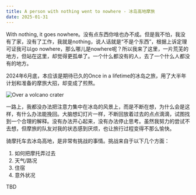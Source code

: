 ```yaml
---
title: A person with nothing went to nowhere - 冰岛高地摩旅
date: 2025-01-31
---
```


With nothing, it goes nowhere。没有点东西你啥也办不成。但是我不怕，我没有了家，没有了工作，我就是nothing，说人话就是“不是个东西”，根据上诉定理可证我可以go nowhere，那么哪儿是nowhere呢？所以我来了这里，一片荒芜的地方，但站在这里，却觉得更孤单了。一个什么都没有的人，去了一个什么人都没有的地方。

2024年6月底，本应该是期待已久的Once in a lifetime的冰岛之旅，用了大半年计划和准备的摩旅大招，却变成了煎熬。

![Over a volcano crater](/resources/2024-iceland/me-alone-with-husky.jpg)

一路上，我都没办法把注意力集中在冰岛的风景上，而是不断在想，为什么会是这样，有什么办法能挽回。大脑想幻灯片一样，不断回放着过去的点点滴滴，试图找到一个合理的解释。没有办法开心起来，没有办法停止思考。虽然我努力的尝试不去想，但摩旅的队友对我的状态感到厌烦，也让旅行过程变得不那么愉快。

骑摩托车去冰岛高地，是非常有挑战的事情。挑战来自于以下几个方面：

1. 如何把摩托弄过去
2. 天气/路况
3. 住宿
4. 意外状况

TBD